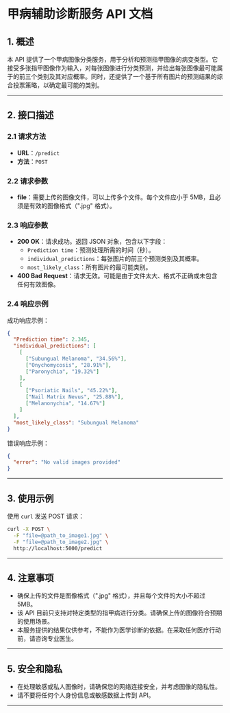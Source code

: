 # 甲病辅助诊断服务 API 文档

## 1. 概述

本 API 提供了一个甲病图像分类服务，用于分析和预测指甲图像的病变类型。它接受多张指甲图像作为输入，对每张图像进行分类预测，并给出每张图像最可能属于的前三个类别及其对应概率。同时，还提供了一个基于所有图片的预测结果的综合投票策略，以确定最可能的类别。

---

## 2. 接口描述

### 2.1 请求方法

- **URL**：`/predict`
- **方法**：`POST`

### 2.2 请求参数

- **file**：需要上传的图像文件，可以上传多个文件。每个文件应小于 5MB，且必须是有效的图像格式（".jpg" 格式）。

### 2.3 响应参数

- **200 OK**：请求成功。返回 JSON 对象，包含以下字段：
  - `Prediction time`：预测处理所需的时间（秒）。
  - `individual_predictions`：每张图片的前三个预测类别及其概率。
  - `most_likely_class`：所有图片的最可能类别。
- **400 Bad Request**：请求无效。可能是由于文件太大、格式不正确或未包含任何有效图像。

### 2.4 响应示例

成功响应示例：

```json
{
  "Prediction time": 2.345,
  "individual_predictions": [
    [
      ["Subungual Melanoma", "34.56%"],
      ["Onychomycosis", "28.91%"],
      ["Paronychia", "19.32%"]
    ],
    [
      ["Psoriatic Nails", "45.22%"],
      ["Nail Matrix Nevus", "25.88%"],
      ["Melanonychia", "14.67%"]
    ]
  ],
  "most_likely_class": "Subungual Melanoma"
}
```

错误响应示例：

```json
{
  "error": "No valid images provided"
}
```

---

## 3. 使用示例

使用 `curl` 发送 POST 请求：

```bash
curl -X POST \
  -F "file=@path_to_image1.jpg" \
  -F "file=@path_to_image2.jpg" \
  http://localhost:5000/predict
```

---

## 4. 注意事项

- 确保上传的文件是图像格式（".jpg" 格式），并且每个文件的大小不超过 5MB。
- 该 API 目前只支持对特定类型的指甲病进行分类。请确保上传的图像符合预期的使用场景。
- 本服务提供的结果仅供参考，不能作为医学诊断的依据。在采取任何医疗行动前，请咨询专业医生。

---

## 5. 安全和隐私

- 在处理敏感或私人图像时，请确保您的网络连接安全，并考虑图像的隐私性。
- 请不要将任何个人身份信息或敏感数据上传到 API。

---


